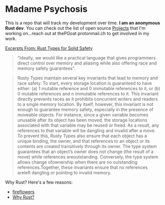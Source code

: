 # Madame Psychosis
This is a repo that will track my development over time. **I am an anonymous Rust dev**. You can check out the list of open source [Projects](projects/schedule.md) that I'm working on...reach out at thePGoat <at> protonmail.ch to get involved in my work.
  
[Excerpts From: Rust Types for Solid Safety](https://web.stanford.edu/class/cs140e/notes/lec2/paper.pdf)
> "Ideally, we would like a practical language that gives programmers direct control over memory and aliasing while also offering race and memory safety guarantees".

> Rusty Types maintain several key invariants that lead to memory and race safety. To start, every storage location is guaranteed to have either: (a) 1 mutable reference and 0 immutable references to it, or (b) 0 mutable references and n immutable references to it. This invariant directly prevents races as it prohibits concurrent writers and readers to a single memory location. By itself, however, this invariant is not enough to guarantee memory safety, especially in the presence of moveable objects. For instance, since a given variable becomes unusable after its object has been moved, the storage locations associated with that variable may be reused or freed. As a result, any references to that variable will be dangling and invalid after a move. To prevent this, Rusty Types also ensure that each object has a unique binding, the owner, and that references to an object or its contents are created transitively through its owner. The type system guarantees that an object’s owner does not change (the result of a move) while references areoutstanding. Conversely, the type system allows change ofownership when there are no outstanding references.Together, these invariants ensure that no references areleft dangling or pointing to invalid memory.

Why Rust? Here's a few reasons: <br>
* [fireflowers](https://brson.github.io/fireflowers/)
* [Why Rust?](https://medium.com/paritytech/why-rust-846fd3320d3f)


